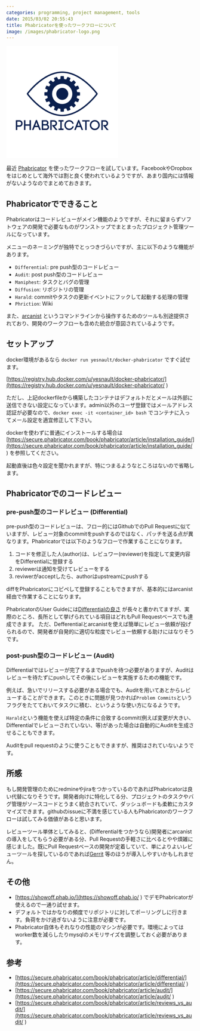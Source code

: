 ```yaml
---
categories: programming, project management, tools
date: 2015/03/02 20:55:43
title: Phabricatorを使ったワークフローについて
image: /images/phabricator-logo.png
---
```


![phabricator](/images/phabricator-logo.png) 


最近 [Phabricator](http://phabricator.org/ ) を使ったワークフローを試しています。FacebookやDropboxをはじめとして海外では割と良く使われているようですが、あまり国内には情報がないようなのでまとめておきます。


## Phabricatorでできること

Phabricatorはコードレビューがメイン機能のようですが、それに留まらずソフトウェアの開発で必要なものがワンストップでまとまったプロジェクト管理ツールになっています。

メニューのネーミングが独特でとっつきづらいですが、主に以下のような機能があります。

* `Differential`: pre push型のコードレビュー
* `Audit`: post push型のコードレビュー
* `Maniphest`: タスクとバグの管理
* `Diffusion`: リポジトリの管理
* `Harald`: commitやタスクの更新イベントにフックして起動する処理の管理
* `Phriction`: Wiki

また、[arcanist](https://github.com/phacility/arcanist ) というコマンドラインから操作するためのツールも別途提供されており、開発のワークフローも含めた統合が意図されているようです。

## セットアップ

docker環境があるなら `docker run yesnault/docker-phabricator` ですぐ試せます。

[https://registry.hub.docker.com/u/yesnault/docker-phabricator/](https://registry.hub.docker.com/u/yesnault/docker-phabricator/ ) 

ただし、上記dockerfileから構築したコンテナはデフォルトだとメールは外部に送信できない設定になっています。admin以外のユーザ登録ではメールアドレス認証が必要なので、`docker exec -it <container_id> bash` でコンテナに入ってメール設定を適宜修正して下さい。

dockerを使わずに普通にインストールする場合は [https://secure.phabricator.com/book/phabricator/article/installation_guide/](https://secure.phabricator.com/book/phabricator/article/installation_guide/ ) を参照してください。

起動直後は色々設定を聞かれますが、特につまるようなところはないので省略します。

## Phabricatorでのコードレビュー

### pre-push型のコードレビュー (Differential)

pre-push型のコードレビューは、フロー的にはGithubでのPull Requestに似ていますが、レビュー対象のcommitをpushするのではなく、パッチを送る点が異なります。Phabricatorでは以下のようなフローで作業することになります。

1. コードを修正した人(author)は、レビュワー(reviewer)を指定して変更内容をDifferentialに登録する
2. reviewerは通知を受けてレビューをする
3. reviwerがacceptしたら、authorはupstreamにpushする

diffをPhabricatorにコピペして登録することもできますが、基本的にはarcanist経由で作業することになります。

PhabricatorのUser Guideには[Differentialの良さ](https://secure.phabricator.com/book/phabricator/article/reviews_vs_audit/ ) が長々と書かれてますが、実際のところ、長所として挙げられている項目はどれもPull Requestベースでも達成できます。
ただ、Defferentialとarcanistを使えば簡単にレビュー依頼が投げられるので、開発者が自発的に適切な粒度でレビュー依頼する助けにはなりそうです。

### post-push型のコードレビュー (Audit)

Differentialではレビューが完了するまでpushを待つ必要がありますが、Auditはレビューを待たずにpushしてその後にレビューを実施するための機能です。

例えば、急いでリリースする必要がある場合でも、Auditを用いてあとからレビューすることができます。このときに問題が見つかれば`Problem Commits`というフラグをたてておいてタスクに積む、というような使い方になるようです。

`Harald`という機能を使えば特定の条件に合致するcommit(例えば変更が大きい、Differentialでレビューされていない、等)があった場合は自動的にAuditを生成させることもできます。

Auditをpull requestのように使うこともできますが、推奨はされていないようです。


## 所感

もし開発管理のためにredmineやjiraをつかっているのであればPhabricatorは良い代替になりそうです。開発者向けに特化してる分、プロジェクトのタスクやバグ管理がソースコードとうまく統合されていて、ダッシュボードも柔軟にカスタマイズできます。githubのissueに不満を感じている人もPhabricatorのワークフローは試してみる価値があると思います。

レビューツール単体としてみると、(Differentialをつかうなら)開発者にarcanistの導入をしてもらう必要がある分、Pull Requestの手軽さに比べるとやや煩雑に感じました。既にPull Requestベースの開発が定着していて、単によりよいレビューツールを探しているのであれば[Gerrit](https://code.google.com/p/gerrit/ ) 等のほうが導入しやすいかもしれません。

## その他

* [https://showoff.phab.io/](https://showoff.phab.io/ ) でデモPhabricatorが使えるので一通り試せます。
* デフォルトではかなりの頻度でリポジトリに対してポーリングしに行きます。負荷をかけ過ぎないように注意が必要です。
* Phabricator自体もそれなりの性能のマシンが必要です。環境によってはworker数を減らしたりmysqlのメモリサイズを調整しておく必要があります。

## 参考

* [https://secure.phabricator.com/book/phabricator/article/differential/](https://secure.phabricator.com/book/phabricator/article/differential/ ) 
* [https://secure.phabricator.com/book/phabricator/article/audit/](https://secure.phabricator.com/book/phabricator/article/audit/ ) 
* [https://secure.phabricator.com/book/phabricator/article/reviews_vs_audit/](https://secure.phabricator.com/book/phabricator/article/reviews_vs_audit/ ) 
